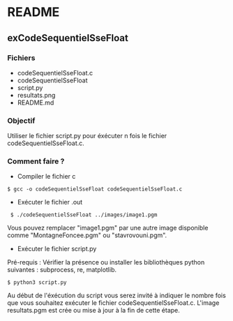 # README

## exCodeSequentielSseFloat

### Fichiers
* codeSequentielSseFloat.c
* codeSequentielSseFloat
* script.py
* resultats.png
* README.md

### Objectif
Utiliser le fichier script.py pour éxécuter n fois le fichier codeSequentielSseFloat.c. 

### Comment faire ?

* Compiler le fichier c

``` $ gcc -o codeSequentielSseFloat codeSequentielSseFloat.c ```

* Exécuter le fichier .out

``` $ ./codeSequentielSseFloat ../images/image1.pgm```

Vous pouvez remplacer "image1.pgm" par une autre image disponible comme "MontagneFoncee.pgm" ou "stavrovouni.pgm".

* Exécuter le fichier script.py

Pré-requis : Vérifier la présence ou installer les bibliothèques python suivantes : subprocess, re, matplotlib.

``` $ python3 script.py ```

Au début de l'éxécution du script vous serez invité à indiquer le nombre fois que vous souhaitez exécuter le fichier codeSequentielSseFloat.c. L'image resultats.pgm est crée ou mise à jour à la fin de cette étape. 